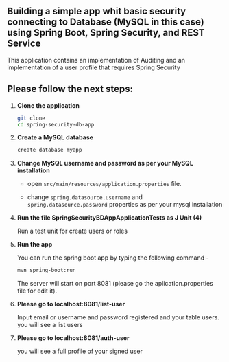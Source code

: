 ## Building a simple app whit basic security connecting to Database (MySQL in this case) using Spring Boot, Spring Security, and REST Service

This application contains an implementation of Auditing and an implementation of a user profile that requires Spring Security

## Please follow the next steps:

1. **Clone the application**

	```bash
	git clone
	cd spring-security-db-app
	```

2. **Create a MySQL database**

	```bash
	create database myapp
	```

3. **Change MySQL username and password as per your MySQL installation**

	+ open `src/main/resources/application.properties` file.

	+ change `spring.datasource.username` and `spring.datasource.password` properties as per your mysql installation


4. **Run the file SpringSecurityBDAppApplicationTests as J Unit (4)**
	
	Run a test unit for create users or roles
	
5. **Run the app**

	You can run the spring boot app by typing the following command -

	```bash
	mvn spring-boot:run
	```
	
	The server will start on port 8081 (please go the aplication.properties file for edit it).
	
6. **Please go to localhost:8081/list-user**
	
	Input email or username and password registered and your table users.
	you will see a list users
	

6. **Please go to localhost:8081/auth-user**

    you will see a full profile of your signed user	
	
	


